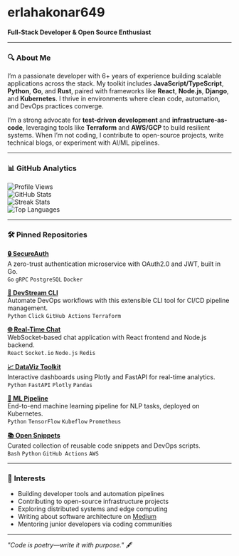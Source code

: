 # erlahakonar649  
**Full-Stack Developer & Open Source Enthusiast**  

---

### 🔍 **About Me**  
I’m a passionate developer with 6+ years of experience building scalable applications across the stack. My toolkit includes **JavaScript/TypeScript**, **Python**, **Go**, and **Rust**, paired with frameworks like **React**, **Node.js**, **Django**, and **Kubernetes**. I thrive in environments where clean code, automation, and DevOps practices converge.  

I’m a strong advocate for **test-driven development** and **infrastructure-as-code**, leveraging tools like **Terraform** and **AWS/GCP** to build resilient systems. When I’m not coding, I contribute to open-source projects, write technical blogs, or experiment with AI/ML pipelines.  

---

### 📊 **GitHub Analytics**  
![Profile Views](https://komarev.com/ghpvc/?username=erlahakonar649&color=blue)  
![GitHub Stats](https://github-readme-stats.vercel.app/api?username=erlahakonar649&show_icons=true&theme=radical&hide_title=true)  
![Streak Stats](https://git.io/streak-stats?user=erlahakonar649&theme=radical)  
![Top Languages](https://github-readme-stats.vercel.app/api/top-langs/?username=erlahakonar649&layout=compact&theme=radical&hide=html,css)  

---

### 🛠 **Pinned Repositories**  
**[🔒 SecureAuth](https://github.com/erlahakonar649/SecureAuth)**  
A zero-trust authentication microservice with OAuth2.0 and JWT, built in Go.  
`Go` `gRPC` `PostgreSQL` `Docker`  

**[🚀 DevStream CLI](https://github.com/erlahakonar649/DevStream-CLI)**  
Automate DevOps workflows with this extensible CLI tool for CI/CD pipeline management.  
`Python` `Click` `GitHub Actions` `Terraform`  

**[🌐 Real-Time Chat](https://github.com/erlahakonar649/Real-Time-Chat)**  
WebSocket-based chat application with React frontend and Node.js backend.  
`React` `Socket.io` `Node.js` `Redis`  

**[📈 DataViz Toolkit](https://github.com/erlahakonar649/DataViz-Toolkit)**  
Interactive dashboards using Plotly and FastAPI for real-time analytics.  
`Python` `FastAPI` `Plotly` `Pandas`  

**[🤖 ML Pipeline](https://github.com/erlahakonar649/ML-Pipeline)**  
End-to-end machine learning pipeline for NLP tasks, deployed on Kubernetes.  
`Python` `TensorFlow` `Kubeflow` `Prometheus`  

**[📚 Open Snippets](https://github.com/erlahakonar649/Open-Snippets)**  
Curated collection of reusable code snippets and DevOps scripts.  
`Bash` `Python` `GitHub Actions` `AWS`  

---

### 🌟 **Interests**  
- Building developer tools and automation pipelines  
- Contributing to open-source infrastructure projects  
- Exploring distributed systems and edge computing  
- Writing about software architecture on [Medium](https://medium.com/@erlahakonar649)  
- Mentoring junior developers via coding communities  

---

*"Code is poetry—write it with purpose."* 🖋️
